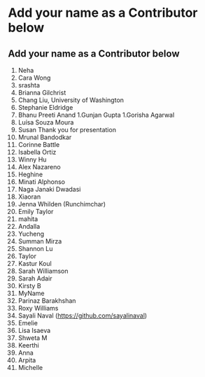 # Add your name as a Contributor below

## Add your name as a Contributor below

1. Neha
1.  Cara Wong
1. srashta
1. Brianna Gilchrist
1. Chang Liu, University of Washington 
1. Stephanie Eldridge
1. Bhanu Preeti Anand
1.Gunjan Gupta 
1.Gorisha Agarwal 
1. Luísa Souza Moura
1. Susan Thank you for presentation
1. Mrunal Bandodkar 
1. Corinne Battle
1. Isabella Ortiz
1. Winny Hu 
1. Alex Nazareno
1. Heghine
1. Minati Alphonso
1. Naga Janaki Dwadasi
1. Xiaoran
1. Jenna Whilden (Runchimchar)
1. Emily Taylor
1. mahita 
1. Andalla
1. Yucheng
1. Summan Mirza
1. Shannon Lu
1. Taylor
1. Kastur Koul
1. Sarah Williamson
1. Sarah Adair
1. Kirsty B 
1. MyName
1. Parinaz Barakhshan
1. Roxy Williams
1. Sayali Naval (https://github.com/sayalinaval) 
1. Emelie
1. Lisa Isaeva
1. Shweta M
1. Keerthi
1. Anna
1. Arpita
1. Michelle
